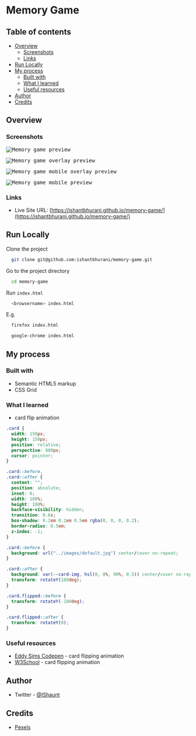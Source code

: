 # Memory Game

## Table of contents

- [Overview](#overview)
  - [Screenshots](#screenshots)
  - [Links](#links)
- [Run Locally](#run-locally)
- [My process](#my-process)
  - [Built with](#built-with)
  - [What I learned](#what-i-learned)
  - [Useful resources](#usefulresources)
- [Author](#author)
- [Credits](#credits)

## Overview

### Screenshots

<kbd>![Memory game preview](https://user-images.githubusercontent.com/67356291/136655619-c885a1bf-b654-4aa8-b2a9-87be38c0b53d.png)</kbd>

<kbd>![Memory game overlay preview](https://user-images.githubusercontent.com/67356291/136655616-9ede6ca8-a95e-41c7-a348-f6127f34ddd3.png)</kbd>

<kbd>![Memory game mobile overlay preview](https://user-images.githubusercontent.com/67356291/136655617-9331ed6c-5d65-4096-82be-2e3ec8887fdf.png)</kbd>

<kbd>![Memory game mobile preview](https://user-images.githubusercontent.com/67356291/136655618-1c0a5231-9e23-491d-9abc-d9351306cd3f.png)</kbd>

### Links

- Live Site URL: [https://ishantbhurani.github.io/memory-game/](https://ishantbhurani.github.io/memory-game/)

## Run Locally

Clone the project

```bash
  git clone git@github.com:ishantbhurani/memory-game.git
```

Go to the project directory

```bash
  cd memory-game
```

Run `index.html`

```bash
  <browsername> index.html
```

E.g.

```bash
  firefox index.html
```

```bash
  google-chrome index.html
```

## My process

### Built with

- Semantic HTML5 markup
- CSS Grid

### What I learned

- card flip animation

```css
.card {
  width: 150px;
  height: 150px;
  position: relative;
  perspective: 800px;
  cursor: pointer;
}

.card::before,
.card::after {
  content: "";
  position: absolute;
  inset: 0;
  width: 100%;
  height: 100%;
  backface-visibility: hidden;
  transition: 0.6s;
  box-shadow: 0.2em 0.2em 0.5em rgba(0, 0, 0, 0.2);
  border-radius: 0.5em;
  z-index: -1;
}

.card::before {
  background: url("../images/default.jpg") center/cover no-repeat;
}

.card::after {
  background: var(--card-img, hsl(0, 0%, 90%, 0.5)) center/cover no-repeat;
  transform: rotateY(180deg);
}

.card.flipped::before {
  transform: rotateY(-180deg);
}

.card.flipped::after {
  transform: rotateY(0);
}
```

### Useful resources

- [Eddy Sims Codepen](https://codepen.io/edeesims/pen/iGDzk) - card flipping animation
- [W3School](https://www.w3schools.com/howto/howto_css_flip_card.asp) - card flipping animation

## Author

- Twitter - [@IShaunt](https://twitter.com/IShaunt)

## Credits

- [Pexels](https://www.pexels.com/)
